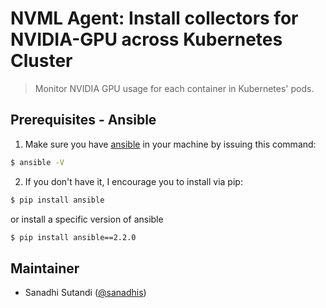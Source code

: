 # NVML Agent: Install collectors for NVIDIA-GPU across Kubernetes Cluster

> Monitor NVIDIA GPU usage for each container in Kubernetes' pods.

## Prerequisites - Ansible

1. Make sure you have [ansible](http://docs.ansible.com/ansible/latest/intro_installation.html) in your machine by issuing this command:
  ```bash
  $ ansible -V
  ```
2. If you don't have it, I encourage you to install via pip:

  ```bash
  $ pip install ansible
  ```
  or install a specific version of ansible
  ```bash
  $ pip install ansible==2.2.0
  ```

## Maintainer

- Sanadhi Sutandi ([@sanadhis](https://github.com/sanadhis))